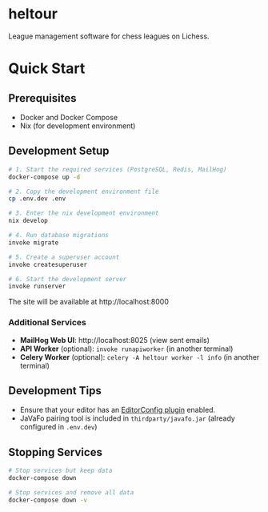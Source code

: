 # heltour
League management software for chess leagues on Lichess.

# Quick Start

## Prerequisites
* Docker and Docker Compose
* Nix (for development environment)

## Development Setup

```bash
# 1. Start the required services (PostgreSQL, Redis, MailHog)
docker-compose up -d

# 2. Copy the development environment file
cp .env.dev .env

# 3. Enter the nix development environment
nix develop

# 4. Run database migrations
invoke migrate

# 5. Create a superuser account
invoke createsuperuser

# 6. Start the development server
invoke runserver
```

The site will be available at http://localhost:8000

### Additional Services
- **MailHog Web UI**: http://localhost:8025 (view sent emails)
- **API Worker** (optional): `invoke runapiworker` (in another terminal)
- **Celery Worker** (optional): `celery -A heltour worker -l info` (in another terminal)

## Development Tips

- Ensure that your editor has an [EditorConfig plugin](https://editorconfig.org/#download) enabled.
- JaVaFo pairing tool is included in `thirdparty/javafo.jar` (already configured in `.env.dev`)

## Stopping Services

```bash
# Stop services but keep data
docker-compose down

# Stop services and remove all data
docker-compose down -v
```
